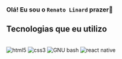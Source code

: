### Olá! Eu sou o <code>Renato Linard</code> prazer👋 



## Tecnologias que eu utilizo
<div style="display: inline_block"><br>
<img alt = "html5" src ="https://img.shields.io/badge/HTML5-E34F26?style=for-the-badge&logo=html5&logoColor=white">
<img alt = "css3" src ="https://img.shields.io/badge/CSS3-1572B6?style=for-the-badge&logo=css3&logoColor=white">
<img alt = "GNU bash" src ="https://img.shields.io/badge/JavaScript-323330?style=for-the-badge&logo=gnubash&logoColor=F7DF1E">
<img alt = "react native" src ="https://img.shields.io/badge/React Native-20232A?style=for-the-badge&logo=react&logoColor=61DAFB">





